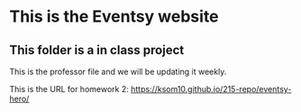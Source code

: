 # This is the Eventsy website

## This folder is a in class project

This is the professor file and we will be updating it weekly.

This is the URL for homework 2:
https://ksom10.github.io/215-repo/eventsy-hero/
